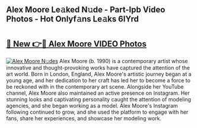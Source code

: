 ## Alex Moore Le𝚊ked N𝚞de - Part-Ipb Video Photos - Hot Onlyf𝚊ns Le𝚊ks 6IYrd

# <h2><a href="http://ab45355.deff.icu/?id=Alex+Moore">🔗 New 👉🔴 Alex Moore VIDEO Photos</a></h2>

[![Alex Moore N𝚞des](https://i.imgur.com/rIISA9y.gif)](http://ab45355.deff.icu/?id=Alex+Moore)
Alex Moore (b. 1990) is a contemporary artist whose innovative and thought-provoking works have captured the attention of the art world. Born in London, England, Alex Moore's artistic journey began at a young age, and her dedication to her craft has led her to become a force to be reckoned with in the contemporary art scene. Alongside her YouTube channel, Alex Moore also maintained an active presence on Instagram. Her stunning looks and captivating personality caught the attention of modeling agencies, and she began working as a model. Alex Moore's Instagram following continued to grow, and she used the platform to engage with her fans, share her experiences, and showcase her modeling work.
